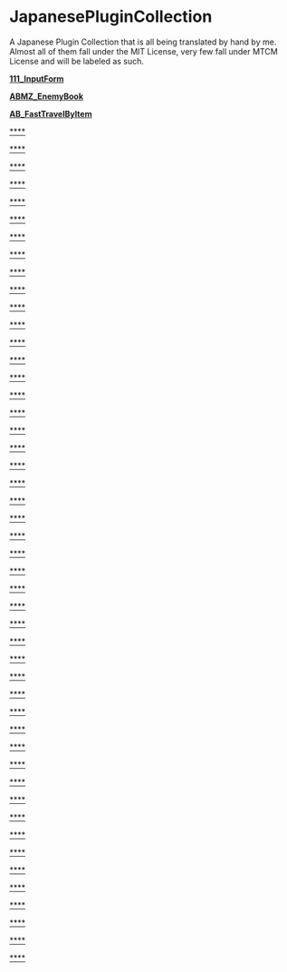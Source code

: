 # JapanesePluginCollection
A Japanese Plugin Collection that is all being translated by hand by me. Almost all of them fall under the MIT License, very few fall under MTCM License and will be labeled as such.

[**111_InputForm**](https://github.com/IkuSenpai/JapanesePluginCollection/tree/main/English%20Plugins/111_InputForm)

[**ABMZ_EnemyBook**](https://raw.githubusercontent.com/IkuSenpai/JapanesePluginCollection/main/English%20Plugins/ABMZ_EnemyBook.js)

[**AB_FastTravelByItem**](https://raw.githubusercontent.com/IkuSenpai/JapanesePluginCollection/main/English%20Plugins/AB_FastTravelByItem.js)

[****]()

[****]()

[****]()

[****]()

[****]()

[****]()

[****]()

[****]()

[****]()

[****]()

[****]()

[****]()

[****]()

[****]()

[****]()

[****]()

[****]()

[****]()

[****]()

[****]()

[****]()

[****]()

[****]()

[****]()

[****]()

[****]()

[****]()

[****]()

[****]()

[****]()

[****]()

[****]()

[****]()

[****]()

[****]()

[****]()

[****]()

[****]()

[****]()

[****]()

[****]()

[****]()

[****]()

[****]()

[****]()

[****]()

[****]()

[****]()
